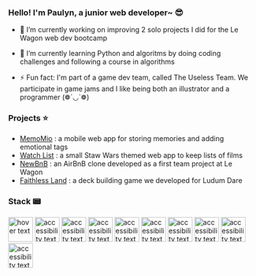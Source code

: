 ### Hello! I'm Paulyn, a junior web developer~ 😎


- 🔭 I’m currently working on improving 2 solo projects I did for the Le Wagon web dev bootcamp
- 🌱 I’m currently learning Python and algoritms by doing coding challenges and following a course in algorithms

- ⚡ Fun fact: I'm part of a game dev team, called The Useless Team. We participate in game jams and I like being both an illustrator and a programmer (❁´◡`❁)

### Projects ⭐
- [MemoMio](https://memomio.herokuapp.com/) : a mobile web app for storing memories and adding emotional tags
- [Watch List](https://paulynswatchlist.herokuapp.com/) : a small Staw Wars themed web app to keep lists of films
- [NewBnB](https://newbnb.herokuapp.com/) : an AirBnB clone developed as a first team project at Le Wagon
- [Faithless Land](https://ldjam.com/events/ludum-dare/47/faithless-land) : a deck building game we developed for Ludum Dare

### Stack 📟
<p align="left">
  <img src="https://github.com/yurijserrano/Github-Profile-Readme-Logos/blob/master/programming%20languages/ruby.svg" width="50" title="hover text">
  <img src="https://github.com/yurijserrano/Github-Profile-Readme-Logos/blob/master/programming%20languages/c%2B%2B.svg" width="50" alt="accessibility text">
  <img src="https://github.com/yurijserrano/Github-Profile-Readme-Logos/blob/master/programming%20languages/c.svg" width="50" alt="accessibility text">
  <img src="https://github.com/yurijserrano/Github-Profile-Readme-Logos/blob/master/programming%20languages/c%23.svg" width="50" alt="accessibility text">
  <img src="https://github.com/yurijserrano/Github-Profile-Readme-Logos/blob/master/programming%20languages/javascript.svg" width="50" alt="accessibility text">
  <img src="https://github.com/yurijserrano/Github-Profile-Readme-Logos/blob/master/programming%20languages/python.svg" width="50" alt="accessibility text">
  <img src="https://github.com/yurijserrano/Github-Profile-Readme-Logos/blob/master/others/html.svg" width="50" alt="accessibility text">
  <img src="https://github.com/yurijserrano/Github-Profile-Readme-Logos/blob/master/others/css.svg" width="50" alt="accessibility text">
  <img src="https://github.com/yurijserrano/Github-Profile-Readme-Logos/blob/master/frameworks/rails.svg" width="50" alt="accessibility text">
  <img src="https://github.com/yurijserrano/Github-Profile-Readme-Logos/blob/master/databases/postgresql.svg" width="50" alt="accessibility text">
</p>

